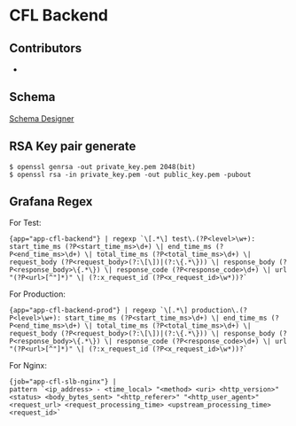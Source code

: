 # CFL Backend


## Contributors
- 

## Schema
[Schema Designer](http://www.laravelsd.com/share/GHs6Cp)

## RSA Key pair generate
```
$ openssl genrsa -out private_key.pem 2048(bit)
$ openssl rsa -in private_key.pem -out public_key.pem -pubout
```

## Grafana Regex

For Test:
```
{app="app-cfl-backend"} | regexp `\[.*\] test\.(?P<level>\w+): start_time_ms (?P<start_time_ms>\d+) \| end_time_ms (?P<end_time_ms>\d+) \| total_time_ms (?P<total_time_ms>\d+) \| request_body (?P<request_body>(?:\[\])|(?:\{.*\})) \| response_body (?P<response_body>\{.*\}) \| response_code (?P<response_code>\d+) \| url "(?P<url>[^"]*)" \| (?:x_request_id (?P<x_request_id>\w*))?`
```


For Production:
```
{app="app-cfl-backend-prod"} | regexp `\[.*\] production\.(?P<level>\w+): start_time_ms (?P<start_time_ms>\d+) \| end_time_ms (?P<end_time_ms>\d+) \| total_time_ms (?P<total_time_ms>\d+) \| request_body (?P<request_body>(?:\[\])|(?:\{.*\})) \| response_body (?P<response_body>\{.*\}) \| response_code (?P<response_code>\d+) \| url "(?P<url>[^"]*)" \| (?:x_request_id (?P<x_request_id>\w*))?`
```

For Nginx:
```
{job="app-cfl-slb-nginx"} |
pattern `<ip_address> - <time_local> "<method> <uri> <http_version>" <status> <body_bytes_sent> "<http_referer>" "<http_user_agent>" <request_url> <request_processing_time> <upstream_processing_time> <request_id>`
```

